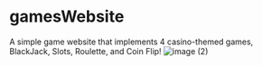 # gamesWebsite

A simple game website that implements 4 casino-themed games, BlackJack, Slots, Roulette, and Coin Flip!
![image (2)](https://github.com/user-attachments/assets/64335758-d89c-445b-b5a5-18ed82958fe9)
